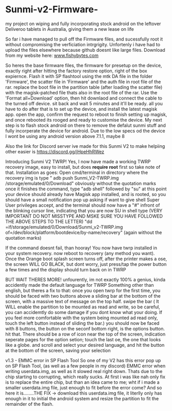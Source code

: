 # Sunmi-v2-Firmware-
my project on wiping and fully incorporating stock android on the leftover Deliveroo tablets in Australia, giving them a new lease on life   


So far i have managed to pull off the Firmware files, and sucessfully root it without compromising the verficiation intrgrigity. Unfortenly i have had to upload the files elsewhere because github doesnt like large files. Download from my website here: www.fishybytes.com

So heres the base firmware files, the firmware for presetup on the device, exactly right after hitting the factory restore option, right of the box expiernce. Flash it with SP flashtool using the mtk DA file in the folder 'Firmware', the scatter file in 'Firmware' and the auth file in root file of the rar. replace the boot file in the partition table (after loading the scatter file) with the magisk-patched file thats also in the root file of the rar. Use the 'Format all+Download' option, then hit downlaod and connect the cable to the turned off device. sit back and wait 5 minutes and it'll be ready. all you have to do after that is to set up the device, and install the latest magisk app. open the app, confirm the request to reboot to finish setting up magisk, and once rebooted its rooged and ready to customise the device. My next step is to flash stock android on there to remove the defalut sunmi stuff and fully incorperate the device for android. Due to the low specs od the device I wont be using any android version above 7.1.1, maybe 8 


Also the link for Discord server ive made for this Sunmi V2 to make helpiing other easier is https://discord.gg/jHpeHhRWez

Introducing Sunmi V2 TWRP!
Yes, I now have made a working TWRP recovery image, easy to install, but does **require root** first so take note of that.
Installation as goes:
Open cmd/terminal in directory where the recovery img is
type " adb push Sunmi_V2-TWRP.img /storage/emulated/0/Download" obviously without the quotation marks
once it finishes the command, type "adb shell"
followed by "su"
at this point your device should already have Magisk app installed, and is rooted, so you should have a small notification pop up asking if want to give shell Super User privileges accept, and the terminal should now have a "#" infront of the blinking cursor line, indicating that you are now SU in shell
type (VERY IMPORTANT DO NOT MISSTYPE AND MSKE SURE YOU HAVE FOLLOWED THE ABOVE STEPS TO THE LETTER) "dd =if/storage/emulated/0/Download/Sunmi_v2-TWRP.img of=/dev/block/platform/bootdevice/by-name/recovery" (again without the quotation marks)

If the command doesnt fail, than hooray! You now have twrp installed in your system recovery. now reboot to recovery (any method you want). Once the Orange boot splash screen turns off, after the printer makes a ose, the screen WILL GO BLACK, but dont worry, just press/tap the power button a few times and the display should turn back on in TWRP

BUT WAIT THERES MORE! unfourently, im not exactly 100% a genius, kinda accidently made the default language for TWRP Something other than english, but theres a fix to that: once you open twrp for the first time, you should be faced with two buttons above a sliding bar at the bottom of the screen, with a massive text of message on the top half. swipe the bar ( It WILL enable the partition to be mounted as read and write, so be careful, you can accidemtly do some damage if you dont know what your doing. If you feel more comfortable with the system being mounted ad read only, touch the left button instead of sliding the  bar.) you should now be faced with 8 buttons, the button on the seconf bottom right, is the options button. hit that. There should be a row of icon near the top of the screen, indication seperate pages for the option setion; touch the last oe, the one that looks like a globe. and scroll and select your desired language, and hit the button at the bottom of the screen, saving your selection


v1.3 - EMMC error in SP Flash Tool
So one of my V2 has this error pop up on SP Flash Tool, (as well as a few people in my discord) EMMC error when writing userdata.img, as well as it slowed real right down. Thats due to the chip starting to corrupting, which really sucks. At first i was like nah only fix is to replace the entire chip, but than an idea came to me; wht if i made a smaller userdata.img file, just enough to fit before the error come? And so here it is........THE FIX -> download this userdata.img file, it literlly only has enough in it to initial the android system and resize the partition to fit the remainder of the flash.

